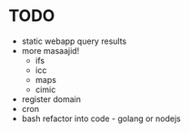 # TODO
- static webapp query results
- more masaajid!
  - ifs
  - icc
  - maps
  - cimic
- register domain
- cron
- bash refactor into code - golang or nodejs

